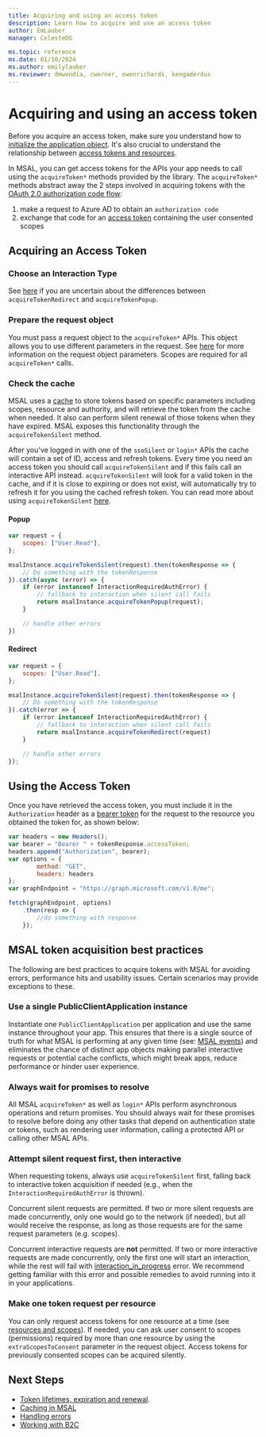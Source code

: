 ```yaml
---
title: Acquiring and using an access token
description: Learn how to acquire and use an access token
author: EmLauber
manager: CelesteDG

ms.topic: reference
ms.date: 01/10/2024
ms.author: emilylauber
ms.reviewer: dmwendia, cwerner, owenrichards, kengaderdus
---
```


# Acquiring and using an access token

Before you acquire an access token, make sure you understand how to [initialize the application object](./initialization.md). It's also crucial to understand the relationship between [access tokens and resources](./resources-and-scopes.md).

In MSAL, you can get access tokens for the APIs your app needs to call using the `acquireToken*` methods provided by the library. The `acquireToken*` methods abstract away the 2 steps involved in acquiring tokens with the [OAuth 2.0 authorization code flow](/entra/identity-platform/v2-oauth2-auth-code-flow.md):

1. make a request to Azure AD to obtain an `authorization code`
1. exchange that code for an [access token](/entra/identity-platform/access-tokens.md) containing the user consented scopes

## Acquiring an Access Token

### Choose an Interaction Type

See [here](./initialization.md#choosing-an-interaction-type) if you are uncertain about the differences between `acquireTokenRedirect` and `acquireTokenPopup`.

### Prepare the request object

You must pass a request object to the `acquireToken*` APIs. This object allows you to use different parameters in the request. See [here](./request-response-object.md) for more information on the request object parameters. Scopes are required for all `acquireToken*` calls.

### Check the cache

MSAL uses a [cache](./caching.md) to store tokens based on specific parameters including scopes, resource and authority, and will retrieve the token from the cache when needed. It also can perform silent renewal of those tokens when they have expired. MSAL exposes this functionality through the `acquireTokenSilent` method.

After you've logged in with one of the `ssoSilent` or `login*` APIs the cache will contain a set of ID, access and refresh tokens. Every time you need an access token you should call `acquireTokenSilent` and if this fails call an interactive API instead. `acquireTokenSilent` will look for a valid token in the cache, and if it is close to expiring or does not exist, will automatically try to refresh it for you using the cached refresh token. You can read more about using `acquireTokenSilent` [here](./token-lifetimes.md#token-renewal).

#### Popup

```javascript
var request = {
    scopes: ["User.Read"],
};

msalInstance.acquireTokenSilent(request).then(tokenResponse => {
    // Do something with the tokenResponse
}).catch(async (error) => {
    if (error instanceof InteractionRequiredAuthError) {
        // fallback to interaction when silent call fails
        return msalInstance.acquireTokenPopup(request);
    }

    // handle other errors
})
```

#### Redirect

```javascript
var request = {
    scopes: ["User.Read"],
};

msalInstance.acquireTokenSilent(request).then(tokenResponse => {
    // Do something with the tokenResponse
}).catch(error => {
    if (error instanceof InteractionRequiredAuthError) {
        // fallback to interaction when silent call fails
        return msalInstance.acquireTokenRedirect(request)
    }

    // handle other errors
});
```

## Using the Access Token

Once you have retrieved the access token, you must include it in the `Authorization` header as a [bearer token](https://www.rfc-editor.org/rfc/rfc6750) for the request to the resource you obtained the token for, as shown below:

```JavaScript
var headers = new Headers();
var bearer = "Bearer " + tokenResponse.accessToken;
headers.append("Authorization", bearer);
var options = {
        method: "GET",
        headers: headers
};
var graphEndpoint = "https://graph.microsoft.com/v1.0/me";

fetch(graphEndpoint, options)
    .then(resp => {
        //do something with response
    });
```

## MSAL token acquisition best practices

The following are best practices to acquire tokens with MSAL for avoiding errors, performance hits and usability issues. Certain scenarios may provide exceptions to these.

### Use a single PublicClientApplication instance

Instantiate one `PublicClientApplication` per application and use the same instance throughout your app. This ensures that there is a single source of truth for what MSAL is performing at any given time (see: [MSAL events](events.md)) and eliminates the chance of distinct app objects making parallel interactive requests or potential cache conflicts, which might break apps, reduce performance or hinder user experience.

### Always wait for promises to resolve

All MSAL `acquireToken*` as well as `login*` APIs perform asynchronous operations and return promises. You should always wait for these promises to resolve before doing any other tasks that depend on authentication state or tokens, such as rendering user information, calling a protected API or calling other MSAL APIs.

### Attempt silent request first, then interactive

When requesting tokens, always use `acquireTokenSilent` first, falling back to interactive token acquisition if needed (e.g., when the `InteractionRequiredAuthError` is thrown).

Concurrent silent requests are permitted. If two or more silent requests are made concurrently, only one would go to the network (if needed), but all would receive the response, as long as those requests are for the same request parameters (e.g. scopes).

Concurrent interactive requests are **not** permitted. If two or more interactive requests are made concurrently, only the first one will start an interaction, while the rest will fail with [interaction_in_progress](https://github.com/AzureAD/microsoft-authentication-library-for-js/blob/dev/lib/msal-browser/docs/errors.md#interaction_in_progress) error. We recommend getting familiar with this error and possible remedies to avoid running into it in your applications.

### Make one token request per resource

You can only request access tokens for one resource at a time (see [resources and scopes](resources-and-scopes.md)). If needed, you can ask user consent to scopes (permissions) required by more than one resource by using the `extraScopesToConsent` parameter in the request object. Access tokens for previously consented scopes can be acquired silently.

## Next Steps

- [Token lifetimes, expiration and renewal](./token-lifetimes.md).
- [Caching in MSAL](./caching.md)
- [Handling errors](./errors.md)
- [Working with B2C](./working-with-b2c.md)
